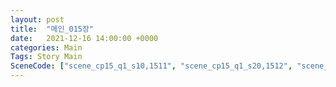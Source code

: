 ```yaml
---
layout: post
title:  "메인_015장"
date:   2021-12-16 14:00:00 +0000
categories: Main
Tags: Story Main
SceneCode: ["scene_cp15_q1_s10,1511", "scene_cp15_q1_s20,1512", "scene_cp15_q2_s10,1521", "scene_cp15_q2_s20,1522", "scene_cp15_q3_s10,1531", "scene_cp15_q3_s20,1532", "scene_cp15_q4_s10,1541", "scene_cp15_q4_s20,1542", "scene_cp15_q4_s30,1543"]
---
```

